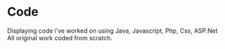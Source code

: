 # Code
Displaying code i've worked on using Java, Javascript, Php, Css, ASP.Net
All original work coded from scratch.
